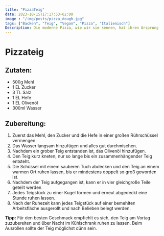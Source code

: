 ```yaml
---
title: "PizzaTeig"
date: 2023-10-15T17:17:53+02:00
image : "/img/posts/pizza_dough.jpg"
tags: ["Backen", "Teig", "Vegan", "Pizza", "Italienisch"]
Description: Die moderne Pizza, wie wir sie kennen, hat ihren Ursprung im 19. Jahrhundert in Neapel, Italien. 🍕😊
---
```

# Pizzateig

## Zutaten:
- 500g Mehl
- 1 EL Zucker
- 3 TL Salz
- 1 EL Hefe
- 1 EL Olivenöl
- 300ml Wasser

## Zubereitung:
1. Zuerst das Mehl, den Zucker und die Hefe in einer großen Rührschüssel vermengen.
2. Das Wasser langsam hinzufügen und alles gut durchmischen.
3. Nachdem ein grober Teig entstanden ist, das Olivenöl hinzufügen.
4. Den Teig kurz kneten, nur so lange bis ein zusammenhängender Teig entsteht.
5. Die Schüssel mit einem sauberen Tuch abdecken und den Teig an einem warmen Ort ruhen lassen, bis er mindestens doppelt so groß geworden ist.
6. Nachdem der Teig aufgegangen ist, kann er in vier gleichgroße Teile geteilt werden.
7. Jedes Teigstück zu einer Kugel formen und erneut abgedeckt eine Stunde ruhen lassen.
8. Nach der Ruhezeit kann jedes Teigstück auf einer bemehlten Arbeitsfläche ausgerollt und nach Belieben belegt werden.

**Tipp:** Für den besten Geschmack empfiehlt es sich, den Teig am Vortag zuzubereiten und über Nacht im Kühlschrank ruhen zu lassen. Beim Ausrollen sollte der Teig möglichst dünn sein.

